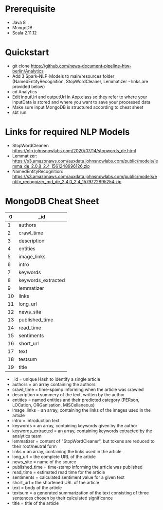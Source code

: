# Prerequisite
+ Java 8
+ MongoDB
+ Scala 2.11.12

# Quickstart

+ git clone https://github.com/news-document-pipeline-htw-berlin/Analytics 
+ Add 3 Spark-NLP-Models to main/resources folder (NamedEntityRecognition, StopWordCleaner, Lemmatizer - links are provided below) 
+ cd Analytics
+ Edit inputUri and outputUri in App.class so they refer to where your inputData is stored and where you want to save your processed data 
+ Make sure input MongoDB is structured according to cheat sheet 
+ sbt run

# Links for required NLP Models

+ StopWordCleaner: https://nlp.johnsnowlabs.com/2020/07/14/stopwords_de.html
+ Lemmatizer: https://s3.amazonaws.com/auxdata.johnsnowlabs.com/public/models/lemma_de_2.0.8_2.4_1561248996126.zip
+ NamedEntityRecognition: https://s3.amazonaws.com/auxdata.johnsnowlabs.com/public/models/entity_recognizer_md_de_2.4.0_2.4_1579722895254.zip


# MongoDB Cheat Sheet

| 0    |    _id  |
| ---- | ---- |
| 1    |  authors    |
| 2    |  crawl_time    |
| 3    |  description    |
| 4    |  entities    |
| 5    |  image_links    |
| 6    |  intro    |
| 7    |  keywords    |
| 8    |  keywords_extracted    |
| 9    |  lemmatizer    |
| 10    |  links    |
| 11    |  long_url    |
| 12    |  news_site    |
| 13    |  published_time   |
| 14    |  read_time    |
| 15    |  sentiments    |
| 16    |  short_url    |
| 17    |  text    |
| 18    |  testsum    |
| 19    |  title    |

+ _id                 = unique Hash to identify a single article 
+ authors             = an array containing the authors
+ crawl_time          = time-spamp informing when the article was crawled
+ description         = summery of the text, written by the author
+ entities            = named entities and their predicted category (PERson, LOCation, ORGanisation, MISCellaneous)
+ image_links         = an array, containing the links of the images used in the article
+ intro               = introduction text 
+ keywords            = an array, containing keywords given by the author
+ keywords_extracted  = an array, containing keywords extracted by the analytics team
+ lemmatizer          = content of "StopWordCleaner", but tokens are reduced to their root/neutral form
+ links               = an array, containing the links used in the article
+ long_url            = the complete URL of the article
+ news_site           = name of the source
+ published_time      = time-stamp informing the article was published
+ read_time           = estimated read time for the article
+ sentiments          = calculated sentiment value for a given text
+ short_url           = the shortened URL of the article
+ text                = body of the article 
+ textsum             = a generated summarization of the text consisting of three sentences chosen by their calculated significance
+ title               = title of the article
